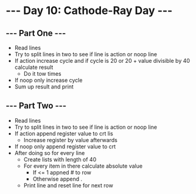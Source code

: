 # --- Day 10: Cathode-Ray Day ---

## --- Part One ---

- Read lines
- Try to split lines in two to see if line is action or noop line
- If action increase cycle and if cycle is 20 or 20 + value divisible by 40
  calculate result
  - Do it tow times
- If noop only increase cycle
- Sum up result and print

## --- Part Two ---

- Read lines
- Try to split lines in two to see if line is action or noop line
- If action append register value to crt lis
  - Increase register by value afterwards
- If noop only append register value to crt
- After doing so for every line
  - Create lists with length of 40
  - For every item in there calculate absolute value
    - If <= 1 appned # to row
    - Otherwise append .
  - Print line and reset line for next row
